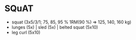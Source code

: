 # SQuAT
* squat (3x5/3/1; 75, 85, 95 % 1RM(90 %) => 125, 140, 160 kg)
* lunges (5x) | sled (5x) | belted squat (5x10)
* leg curl (5x10)
